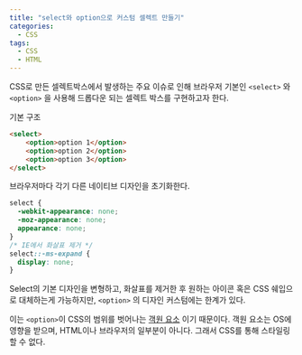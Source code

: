 ```yaml
---
title: "select와 option으로 커스텀 셀렉트 만들기"
categories:
  - CSS
tags:
  - CSS
  - HTML
---
```


CSS로 만든 셀렉트박스에서 발생하는 주요 이슈로 인해 브라우저 기본인 `<select>` 와 `<option>` 을 사용해 드롭다운 되는 셀렉트 박스를 구현하고자 한다.

기본 구조

```html
<select>
	<option>option 1</option>
	<option>option 2</option>
	<option>option 3</option>
</select>
```

브라우저마다 각기 다른 네이티브 디자인을 초기화한다.

```css
select {
  -webkit-appearance: none;
  -moz-appearance: none;
  appearance: none;
}
/* IE에서 화살표 제거 */
select::-ms-expand {
  display: none;
}
```

 Select의 기본 디자인을 변형하고, 화살표를 제거한 후 원하는 아이콘 혹은 CSS 쉐입으로 대체하는게 가능하지만, `<option>` 의 디자인 커스텀에는 한계가 있다. 

 이는 `<option>`이 CSS의 범위를 벗어나는 [객원 요소](https://developer.mozilla.org/ko/docs/Web/CSS/Replaced_element) 이기 때문이다. 객원 요소는 OS에 영향을 받으며, HTML이나 브라우저의 일부분이 아니다. 그래서 CSS를 통해 스타일링할 수 없다.